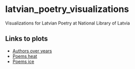 # latvian_poetry_visualizations
Visualizations for Latvian Poetry at National Library of Latvia


## Links to plots

* [Authors over years](https://valrcs.github.io/latvian_poetry_visualizations/plots/authors_over_years.html)
* [Poems heat](https://valrcs.github.io/latvian_poetry_visualizations/plots/poems_heat.html)
* [Poems ice](https://valrcs.github.io/latvian_poetry_visualizations/plots/poems_ice.html)
